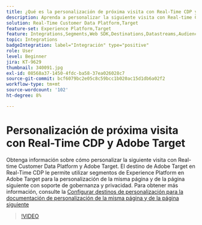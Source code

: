 ```yaml
---
title: ¿Qué es la personalización de próxima visita con Real-Time CDP y Adobe Target?
description: Aprenda a personalizar la siguiente visita con Real-time Customer Data Platform (CDP) y Adobe Target.
solution: Real-Time Customer Data Platform,Target
feature-set: Experience Platform,Target
feature: Integrations,Segments,Web SDK,Destinations,Datastreams,Audiences,Experience Targeting
topic: Integrations
badgeIntegration: label="Integración" type="positive"
role: User
level: Beginner
jira: KT-9629
thumbnail: 340091.jpg
exl-id: 08568a37-1450-4fdc-ba58-37ea026028c7
source-git-commit: bcf6079bc2e05c8c59bcc1b020ac15d1db6a02f2
workflow-type: tm+mt
source-wordcount: '102'
ht-degree: 8%

---
```


# Personalización de próxima visita con Real-Time CDP y Adobe Target

Obtenga información sobre cómo personalizar la siguiente visita con Real-time Customer Data Platform y Adobe Target. El destino de Adobe Target en Real-Time CDP le permite utilizar segmentos de Experience Platform en Adobe Target para la personalización de la misma página y de la página siguiente con soporte de gobernanza y privacidad. Para obtener más información, consulte la [Configurar destinos de personalización para la documentación de personalización de la misma página y de la página siguiente](https://experienceleague.adobe.com/docs/experience-platform/destinations/ui/activate/configure-personalization-destinations.html?lang=es)

>[!VIDEO](https://video.tv.adobe.com/v/340091?quality=12&learn=on)

